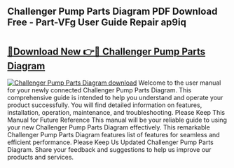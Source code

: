 ## Challenger Pump Parts Diagram PDF Download Free - Part-VFg User Guide Repair ap9iq

# <h2><a href="http://dfmf6b.blite.top/?on=Challenger+Pump+Parts+Diagram">🔗Download New 👉🔴 Challenger Pump Parts Diagram</a></h2>

[![Challenger Pump Parts Diagram download](https://i.imgur.com/lujVjoI.png)](http://dfmf6b.blite.top/?on=Challenger+Pump+Parts+Diagram)
Welcome to the user manual for your newly connected Challenger Pump Parts Diagram. This comprehensive guide is intended to help you understand and operate your product successfully. You will find detailed information on features, installation, operation, maintenance, and troubleshooting. Please Keep This Manual for Future Reference This manual will be your reliable guide to using your new Challenger Pump Parts Diagram effectively. This remarkable Challenger Pump Parts Diagram features list of features for seamless and efficient performance. Please Keep Us Updated Challenger Pump Parts Diagram. Share your feedback and suggestions to help us improve our products and services.
